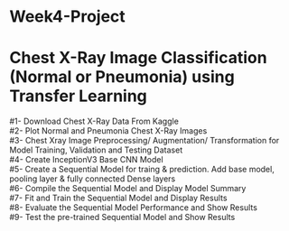 # Week4-Project
# Chest X-Ray Image Classification (Normal or Pneumonia) using Transfer Learning 
#1- Download Chest X-Ray Data From Kaggle<br>
#2- Plot Normal and Pneumonia Chest X-Ray Images<br>
#3- Chest Xray Image Preprocessing/ Augmentation/ Transformation for Model Training, Validation and Testing Dataset<br>
#4- Create InceptionV3 Base CNN Model<br>
#5- Create a Sequential Model for traing & prediction. Add base model, pooling layer & fully connected Dense layers<br>
#6- Compile the Sequential Model and Display Model Summary<br>
#7- Fit and Train the Sequential Model and Display Results<br>
#8- Evaluate the Sequential Model Performance and Show Results<br>
#9- Test the pre-trained Sequential Model and Show Results<br>
